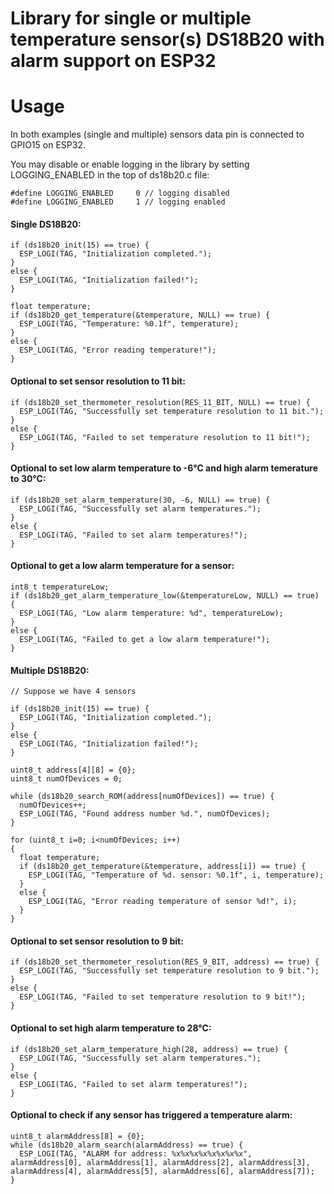 # Library for single or multiple temperature sensor(s) DS18B20 with alarm support on ESP32
# Usage
In both examples (single and multiple) sensors data pin is connected to GPIO15 on ESP32.

You may disable or enable logging in the library by setting LOGGING_ENABLED in the top of ds18b20.c file:
```
#define LOGGING_ENABLED     0 // logging disabled
#define LOGGING_ENABLED     1 // logging enabled
```

#### Single DS18B20: ####

```
if (ds18b20_init(15) == true) {
  ESP_LOGI(TAG, "Initialization completed.");
}
else {
  ESP_LOGI(TAG, "Initialization failed!");
}

float temperature;
if (ds18b20_get_temperature(&temperature, NULL) == true) {
  ESP_LOGI(TAG, "Temperature: %0.1f", temperature);
}
else {
  ESP_LOGI(TAG, "Error reading temperature!");
}
```

#### Optional to set sensor resolution to 11 bit: ####

```
if (ds18b20_set_thermometer_resolution(RES_11_BIT, NULL) == true) {
  ESP_LOGI(TAG, "Successfully set temperature resolution to 11 bit.");
}
else {
  ESP_LOGI(TAG, "Failed to set temperature resolution to 11 bit!");
}	
```

#### Optional to set low alarm temperature to -6°C and high alarm temerature to 30°C: ####

```
if (ds18b20_set_alarm_temperature(30, -6, NULL) == true) {
  ESP_LOGI(TAG, "Successfully set alarm temperatures.");
}
else {
  ESP_LOGI(TAG, "Failed to set alarm temperatures!");
}
```

#### Optional to get a low alarm temperature for a sensor: ####

```
int8_t temperatureLow;
if (ds18b20_get_alarm_temperature_low(&temperatureLow, NULL) == true) {
  ESP_LOGI(TAG, "Low alarm temperature: %d", temperatureLow);
}
else {
  ESP_LOGI(TAG, "Failed to get a low alarm temperature!");
}
```

#### Multiple DS18B20: ####

```
// Suppose we have 4 sensors

if (ds18b20_init(15) == true) {
  ESP_LOGI(TAG, "Initialization completed.");
}
else {
  ESP_LOGI(TAG, "Initialization failed!");
}

uint8_t address[4][8] = {0};
uint8_t numOfDevices = 0;

while (ds18b20_search_ROM(address[numOfDevices]) == true) {
  numOfDevices++;
  ESP_LOGI(TAG, "Found address number %d.", numOfDevices);
}

for (uint8_t i=0; i<numOfDevices; i++)
{
  float temperature;
  if (ds18b20_get_temperature(&temperature, address[i]) == true) {
    ESP_LOGI(TAG, "Temperature of %d. sensor: %0.1f", i, temperature);
  }
  else {
    ESP_LOGI(TAG, "Error reading temperature of sensor %d!", i);
  }
}
```

#### Optional to set sensor resolution to 9 bit: ####

```
if (ds18b20_set_thermometer_resolution(RES_9_BIT, address) == true) {
  ESP_LOGI(TAG, "Successfully set temperature resolution to 9 bit.");
}
else {
  ESP_LOGI(TAG, "Failed to set temperature resolution to 9 bit!");
}	
```

#### Optional to set high alarm temperature to 28°C: ####

```
if (ds18b20_set_alarm_temperature_high(28, address) == true) {
  ESP_LOGI(TAG, "Successfully set alarm temperatures.");
}
else {
  ESP_LOGI(TAG, "Failed to set alarm temperatures!");
}
```

#### Optional to check if any sensor has triggered a temperature alarm: ####

```
uint8_t alarmAddress[8] = {0};
while (ds18b20_alarm_search(alarmAddress) == true) {
  ESP_LOGI(TAG, "ALARM for address: %x%x%x%x%x%x%x%x", alarmAddress[0], alarmAddress[1], alarmAddress[2], alarmAddress[3], alarmAddress[4], alarmAddress[5], alarmAddress[6], alarmAddress[7]);
}
```
